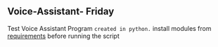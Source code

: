 ## Voice-Assistant- Friday 
Test Voice Assistant Program
`created in python.`
 install modules from [requirements](https://github.com/init-1-gh0sT/Voice-Assistant-/blob/master/requirements.txt) before running the script
 
 

